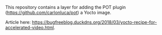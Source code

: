 This repository contains a layer for adding the POT plugin (https://github.com/carlonluca/pot) a Yocto image.

Article here: https://bugfreeblog.duckdns.org/2018/03/yocto-recipe-for-accelerated-video.html.
